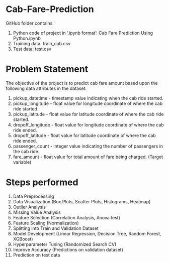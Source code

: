 # Cab-Fare-Prediction
GitHub folder contains:

1. Python code of project in ‘.ipynb format’: Cab Fare Prediction Using Python.ipynb
2. Training data: train_cab.csv
3. Test data: test.csv

# Problem Statement
The objective of the project is to predict cab fare amount based upon the following data attributes in the dataset:

1. pickup_datetime - timestamp value indicating when the cab ride started.
2. pickup_longitude - float value for longitude coordinate of where the cab ride started.
3. pickup_latitude - float value for latitude coordinate of where the cab ride started.
4. dropoff_longitude - float value for longitude coordinate of where the cab ride ended.
5. dropoff_latitude - float value for latitude coordinate of where the cab ride ended.
6. passenger_count - integer value indicating the number of passengers in the cab ride.
7. fare_amount - float value for total amount of fare being charged. (Target variable)

# Steps performed
1. Data Preprocessing
2. Data Visualization (Box Plots, Scatter Plots, Histograms, Heatmap)
3. Outlier Analysis
4. Missing Value Analysis
5. Feature Selection (Correlation Analysis, Anova test)
6. Feature Scaling (Normalization)
7. Splitting into Train and Validation Dataset
8. Model Development (Linear Regression, Decision Tree, Random Forest, XGBoost)
9. Hyperparameter Tuning (Randomized Search CV)
10. Improve Accuracy (Predictions on validation dataset)
11. Prediction on test data
